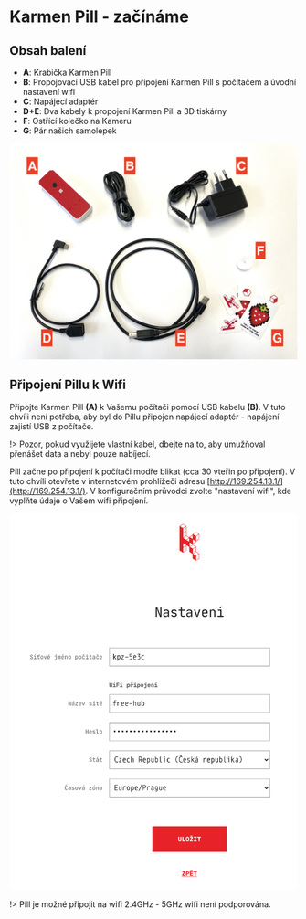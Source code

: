 # Karmen Pill - začínáme

## Obsah balení

- **A**: Krabička Karmen Pill
- **B**: Propojovací USB kabel pro připojení Karmen Pill s počítačem a úvodní nastavení wifi
- **C**: Napájecí adaptér
- **D+E**: Dva kabely k propojení Karmen Pill a 3D tiskárny
- **F**: Ostřící kolečko na Kameru
- **G**: Pár našich samolepek

<borderedImage>![Copy API token](_media/pill-package-content.jpg ":size=800x600")</borderedImage>

## Připojení Pillu k Wifi

Připojte Karmen Pill **(A)** k Vašemu počítači pomocí USB kabelu **(B)**. V tuto chvíli není potřeba, aby byl do Pillu připojen napájecí adaptér - napájení zajistí USB z počítače.

!> Pozor, pokud využijete vlastní kabel, dbejte na to, aby umužňoval přenášet data a nebyl pouze nabíjecí.

Pill začne po připojení k počítači modře blikat (cca 30 vteřin po připojení). V tuto chvíli otevřete v internetovém prohlížeči adresu [http://169.254.13.1/](http://169.254.13.1/).
V konfiguračním průvodci zvolte "nastavení wifi", kde vyplňte údaje o Vašem wifi připojení.

<borderedImage>![Pill Wifi Wizard](_media/wizzard-wifi-settings.png ":size=600x300")</borderedImage>

!> Pill je možné připojit na wifi 2.4GHz - 5GHz wifi není podporována.
